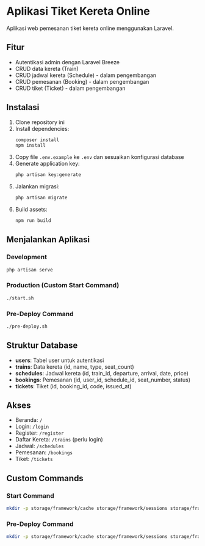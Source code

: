 # Aplikasi Tiket Kereta Online

Aplikasi web pemesanan tiket kereta online menggunakan Laravel.

## Fitur

- Autentikasi admin dengan Laravel Breeze
- CRUD data kereta (Train)
- CRUD jadwal kereta (Schedule) - dalam pengembangan
- CRUD pemesanan (Booking) - dalam pengembangan
- CRUD tiket (Ticket) - dalam pengembangan

## Instalasi

1. Clone repository ini
2. Install dependencies:
   ```bash
   composer install
   npm install
   ```
3. Copy file `.env.example` ke `.env` dan sesuaikan konfigurasi database
4. Generate application key:
   ```bash
   php artisan key:generate
   ```
5. Jalankan migrasi:
   ```bash
   php artisan migrate
   ```
6. Build assets:
   ```bash
   npm run build
   ```

## Menjalankan Aplikasi

### Development
```bash
php artisan serve
```

### Production (Custom Start Command)
```bash
./start.sh
```

### Pre-Deploy Command
```bash
./pre-deploy.sh
```

## Struktur Database

- **users**: Tabel user untuk autentikasi
- **trains**: Data kereta (id, name, type, seat_count)
- **schedules**: Jadwal kereta (id, train_id, departure, arrival, date, price)
- **bookings**: Pemesanan (id, user_id, schedule_id, seat_number, status)
- **tickets**: Tiket (id, booking_id, code, issued_at)

## Akses

- Beranda: `/`
- Login: `/login`
- Register: `/register`
- Daftar Kereta: `/trains` (perlu login)
- Jadwal: `/schedules`
- Pemesanan: `/bookings`
- Tiket: `/tickets`

## Custom Commands

### Start Command
```bash
mkdir -p storage/framework/cache storage/framework/sessions storage/framework/testing storage/framework/views && chmod -R 777 storage bootstrap/cache && php artisan serve --host=0.0.0.0 --port=8080
```

### Pre-Deploy Command
```bash
mkdir -p storage/framework/cache storage/framework/sessions storage/framework/testing storage/framework/views && composer install --no-interaction --prefer-dist --optimize-autoloader && npm install && npm run build && php artisan storage:link
```
